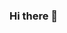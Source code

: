 ### Hi there 👋

<!--
**fs-15/fs-15** is a ✨ _special_ ✨ repository because its `README.md` (this file) appears on your GitHub profile.

Here are some ideas to get you started:

- 🌱 I’m currently learning Nahdlatul Ulama Indonesian University
- 👯 I’m looking to collaborate on ...
- 📫 How to reach me: fsyarifudin15@gmail.com
- 😄 Pronoun: Fanni Syarifudin
- ⚡ Fun fact: Hobbies Reading and Coding
-->
